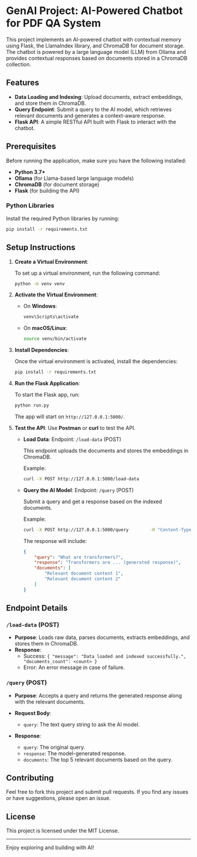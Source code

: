 
# GenAI Project: AI-Powered Chatbot for PDF QA System 

This project implements an AI-powered chatbot with contextual memory using Flask, the LlamaIndex library, and ChromaDB for document storage. The chatbot is powered by a large language model (LLM) from Ollama and provides contextual responses based on documents stored in a ChromaDB collection.

## Features

- **Data Loading and Indexing**: Upload documents, extract embeddings, and store them in ChromaDB.
- **Query Endpoint**: Submit a query to the AI model, which retrieves relevant documents and generates a context-aware response.
- **Flask API**: A simple RESTful API built with Flask to interact with the chatbot.

## Prerequisites

Before running the application, make sure you have the following installed:

- **Python 3.7+**
- **Ollama** (for Llama-based large language models)
- **ChromaDB** (for document storage)
- **Flask** (for building the API)

### Python Libraries

Install the required Python libraries by running:

```bash
pip install -r requirements.txt
```

## Setup Instructions

1. **Create a Virtual Environment**: 

   To set up a virtual environment, run the following command:

   ```bash
   python -m venv venv
   ```

2. **Activate the Virtual Environment**:

   - On **Windows**:
     ```bash
     venv\Scripts\activate
     ```
   - On **macOS/Linux**:
     ```bash
     source venv/bin/activate
     ```

3. **Install Dependencies**:

   Once the virtual environment is activated, install the dependencies:

   ```bash
   pip install -r requirements.txt
   ```

4. **Run the Flask Application**:
   
   To start the Flask app, run:

   ```bash
   python run.py
   ```

   The app will start on `http://127.0.0.1:5000/`.

5. **Test the API**:
   Use **Postman** or **curl** to test the API.

   - **Load Data**:
     Endpoint: `/load-data` (POST)

     This endpoint uploads the documents and stores the embeddings in ChromaDB.

     Example:
     ```bash
     curl -X POST http://127.0.0.1:5000/load-data
     ```

   - **Query the AI Model**:
     Endpoint: `/query` (POST)

     Submit a query and get a response based on the indexed documents.

     Example:
     ```bash
     curl -X POST http://127.0.0.1:5000/query        -H "Content-Type: application/json"        -d '{"query": "What are transformers?"}'
     ```

     The response will include:
     ```json
     {
         "query": "What are transformers?",
         "response": "Transformers are ... (generated response)",
         "documents": [
             "Relevant document content 1",
             "Relevant document content 2"
         ]
     }
     ```

## Endpoint Details

### `/load-data` (POST)

- **Purpose**: Loads raw data, parses documents, extracts embeddings, and stores them in ChromaDB.
- **Response**:
  - Success: `{ "message": "Data loaded and indexed successfully.", "documents_count": <count> }`
  - Error: An error message in case of failure.

### `/query` (POST)

- **Purpose**: Accepts a query and returns the generated response along with the relevant documents.
- **Request Body**:
  - `query`: The text query string to ask the AI model.
  
- **Response**:
  - `query`: The original query.
  - `response`: The model-generated response.
  - `documents`: The top 5 relevant documents based on the query.

## Contributing

Feel free to fork this project and submit pull requests. If you find any issues or have suggestions, please open an issue.

## License

This project is licensed under the MIT License.

---

Enjoy exploring and building with AI!
